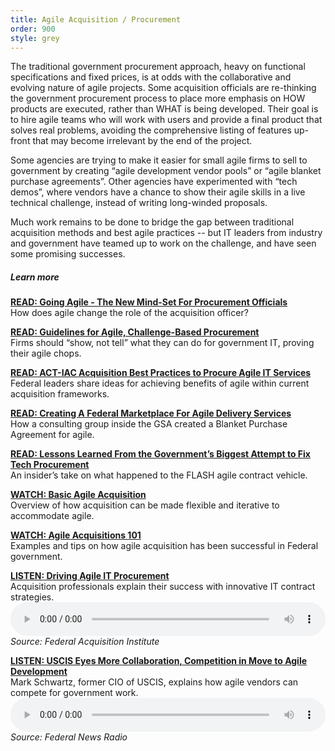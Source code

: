 ```yaml
---
title: Agile Acquisition / Procurement
order: 900
style: grey
---
```

The traditional government procurement approach, heavy on functional specifications and fixed prices, is at odds with the collaborative and evolving nature of agile projects. Some acquisition officials are re-thinking the government procurement process to place more emphasis on HOW products are executed, rather than WHAT is being developed. Their goal is to hire agile teams who will work with users and provide a final product that solves real problems, avoiding the comprehensive listing of features up-front that may become irrelevant by the end of the project.

Some agencies are trying to make it easier for small agile firms to sell to government by creating  “agile development vendor pools” or “agile blanket purchase agreements”. Other agencies have experimented with  “tech demos”, where vendors have a chance to show their agile skills in a live technical challenge, instead of writing long-winded proposals.

Much work remains to be done to bridge the gap between traditional acquisition methods and best agile practices -- but IT leaders from industry and government have teamed up to work on the challenge, and have seen some promising successes.

##### Learn more  

[__READ: Going Agile - The New Mind-Set For Procurement Officials__](https://dupress.deloitte.com/dup-us-en/industry/public-sector/agile-in-government-procurement-mindset.html)  
How does agile change the role of the acquisition officer?

[__READ: Guidelines for Agile, Challenge-Based Procurement__](https://hackernoon.com/guidelines-for-agile-challenge-based-procurement-4531ff335422#.995bgxk53)  
Firms should “show, not tell” what they can do for government IT, proving their agile chops.

[__READ: ACT-IAC Acquisition Best Practices to Procure Agile IT Services__](https://www.actiac.org/system/files/Best%20Practices%20to%20Procure%20Agile%20IT%20Services%20-%20ET%20SIG%2003-2014.pdf)  
Federal leaders share ideas for achieving benefits of agile within current acquisition frameworks.

[__READ: Creating A Federal Marketplace For Agile Delivery Services__](https://18f.gsa.gov/2015/01/08/creating-a-federal-marketplace-for-agile-delivery-services/)  
How a consulting group inside the GSA created a Blanket Purchase Agreement for agile.

[__READ: Lessons Learned From the Government’s Biggest Attempt to Fix Tech Procurement__](https://medium.com/@EricHysen/lessons-learned-from-the-governments-biggest-attempt-to-fix-tech-procurement-bd2265421211)  
An insider’s take on what happened to the FLASH agile contract vehicle.

[__WATCH: Basic Agile Acquisition__](https://www.fai.gov/media_library/items/show/99)  
Overview of how acquisition can be made flexible and iterative to accommodate agile.  

[__WATCH: Agile Acquisitions 101__](https://www.fai.gov/media_library/items/show/81)  
Examples and tips on how agile acquisition has been successful in Federal government.

[__LISTEN: Driving Agile IT Procurement__](https://www.fai.gov/media_library/items/show/80)  
Acquisition professionals explain their success with innovative IT contract strategies.  
<audio preload="metadata" style="width: 100%;" controls="controls" src="https://www.fai.gov/drupal/sites/default/files/audio/041615Podcast.mp3" type="audio/mpeg"> Your browser does not support the audio element. </audio>  
_Source: Federal Acquisition Institute_

[__LISTEN: USCIS Eyes More Collaboration, Competition in Move to Agile Development__](https://federalnewsradio.com/ask-the-cio/2015/01/uscis-eyes-more-collaboration-competition-in-move-to-agile-development/)  
Mark Schwartz, former CIO of USCIS, explains how agile vendors can compete for government work.  
<audio controls="controls" preload="metadata" style="width: 100%;" src="https://1yxsm73j7aop3quc9y5ifaw3-wpengine.netdna-ssl.com/wp-content/uploads/2015/01/372109.mp3?_=1" type="audio/mpeg"> Your browser does not support the audio element. Please click the link above to be taken to the Federal News Radio site. </audio>
_Source: Federal News Radio_
